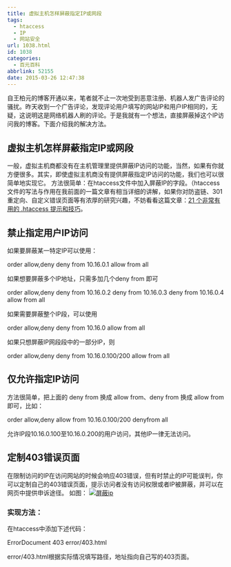 ```yaml
---
title: 虚拟主机怎样屏蔽指定IP或网段
tags:
  - htaccess
  - IP
  - 网站安全
url: 1038.html
id: 1038
categories:
  - 百元百科
abbrlink: 52155
date: 2015-03-26 12:47:38
---
```


自王柏元的博客开通以来，笔者就不止一次地受到恶意注册、机器人发广告评论的骚扰。昨天收到一个广告评论，发现评论用户填写的网站IP和用户IP相同的，无疑，这说明这是网络机器人刷的评论。于是我就有一个想法，直接屏蔽掉这个IP访问我的博客。下面介绍我的解决方法。

虚拟主机怎样屏蔽指定IP或网段
---------------

一般，虚拟主机商都没有在主机管理里提供屏蔽IP访问的功能，当然，如果有你就方便很多。其实，即使虚拟主机商没有提供屏蔽指定IP访问的功能，我们也可以很简单地实现它。 方法很简单：在htaccess文件中加入屏蔽IP的字段。（htaccess文件的写法与作用在我前面的一篇文章有相当详细的讲解，如果你对防盗链、301重定向、自定义错误页面等有浓厚的研究兴趣，不妨看看这篇文章：[21 个非常有用的 .htaccess 提示和技巧](http://wangbaiyuan.cn/21_htaccess-_skills.html "21 个非常有用的 .htaccess 提示和技巧")。

禁止指定用户IP访问
----------

如果要屏蔽某一特定IP可以使用：

order allow,deny
deny from 10.16.0.1
allow from all

如果想要屏蔽多个IP地址，只需多加几个deny from 即可

order allow,deny
deny from 10.16.0.2
deny from 10.16.0.3
deny from 10.16.0.4
allow from all

如果需要屏蔽整个IP段，可以使用

order allow,deny
deny from 10.16.0
allow from all

如果只想屏蔽IP网段段中的一部分IP，则

order allow,deny
deny from 10.16.0.100/200
allow from all

仅允许指定IP访问
---------

方法很简单，把上面的 deny from 换成 allow from、deny from 换成 allow from 即可，比如：

order allow,deny
allow from 10.16.0.100/200
denyfrom all

允许IP段10.16.0.100至10.16.0.200的用户访问，其他IP一律无法访问。

定制403错误页面
---------

在限制访问的IP在访问网站的时候会响应403错误，但有时禁止的IP可能误判，你可以定制自己的403错误页面，提示访问者没有访问权限或者IP被屏蔽，并可以在网页中提供申诉途径。 如图： [![屏蔽ip](http://wangbaiyuan.cn/wp-content/uploads/2015/03/wangbaiyuan.cn_2015-03-26_08-54-10.jpg)](http://wangbaiyuan.cn/wp-content/uploads/2015/03/wangbaiyuan.cn_2015-03-26_08-54-10.jpg)  

### 实现方法：

在htaccess中添加下述代码：

ErrorDocument 403 error/403.html

error/403.html根据实际情况填写路径，地址指向自己写的403页面。